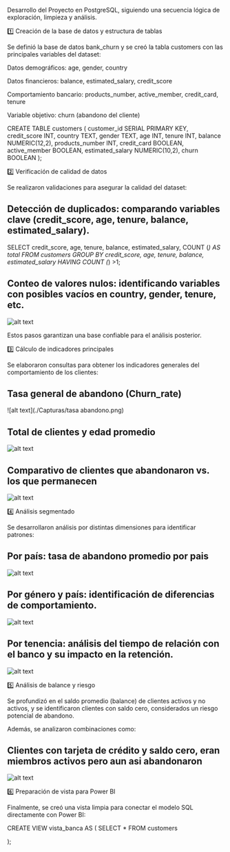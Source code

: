 Desarrollo del Proyecto en PostgreSQL, siguiendo una secuencia lógica de exploración, limpieza y análisis.

1️⃣ Creación de la base de datos y estructura de tablas

Se definió la base de datos bank_churn y se creó la tabla customers con las principales variables del dataset:

Datos demográficos: age, gender, country

Datos financieros: balance, estimated_salary, credit_score

Comportamiento bancario: products_number, active_member, credit_card, tenure

Variable objetivo: churn (abandono del cliente)

CREATE TABLE customers (
    customer_id SERIAL PRIMARY KEY,
    credit_score INT,
    country TEXT,
    gender TEXT,
    age INT,
    tenure INT,
    balance NUMERIC(12,2),
    products_number INT,
    credit_card BOOLEAN,
    active_member BOOLEAN,
    estimated_salary NUMERIC(10,2),
    churn BOOLEAN
);

2️⃣ Verificación de calidad de datos

Se realizaron validaciones para asegurar la calidad del dataset:

## Detección de duplicados: comparando variables clave (credit_score, age, tenure, balance, estimated_salary).

SELECT credit_score, 
age, 
tenure, 
balance, 
estimated_salary, 
COUNT (*) AS total
FROM customers
GROUP BY credit_score, age, tenure, balance, estimated_salary
HAVING COUNT (*) >1; 

## Conteo de valores nulos: identificando variables con posibles vacíos en country, gender, tenure, etc.


![alt text](image-1.png)

Estos pasos garantizan una base confiable para el análisis posterior.

3️⃣ Cálculo de indicadores principales

Se elaboraron consultas para obtener los indicadores generales del comportamiento de los clientes:

## Tasa general de abandono (Churn_rate)

![alt text](./Capturas/tasa abandono.png) 

## Total de clientes y edad promedio

![alt text](image-3.png)


## Comparativo de clientes que abandonaron vs. los que permanecen

![alt text](image-4.png)

4️⃣ Análisis segmentado

Se desarrollaron análisis por distintas dimensiones para identificar patrones:

## Por país: tasa de abandono promedio por pais

![alt text](image-5.png)

## Por género y país: identificación de diferencias de comportamiento.

![alt text](image-6.png)

## Por tenencia: análisis del tiempo de relación con el banco y su impacto en la retención.

![alt text](image-7.png)


5️⃣ Análisis de balance y riesgo

Se profundizó en el saldo promedio (balance) de clientes activos y no activos, y se identificaron clientes con saldo cero, considerados un riesgo potencial de abandono.

Además, se analizaron combinaciones como:

## Clientes con tarjeta de crédito y saldo cero, eran miembros activos pero aun asi abandonaron 

![alt text](image-8.png)



6️⃣ Preparación de vista para Power BI

Finalmente, se creó una vista limpia para conectar el modelo SQL directamente con Power BI:

CREATE VIEW vista_banca AS (
    SELECT *
    FROM customers

);
